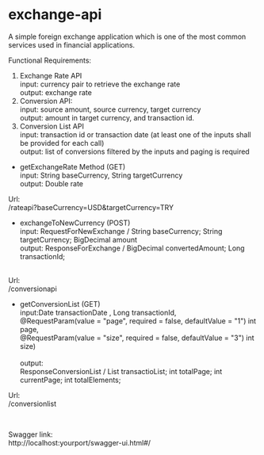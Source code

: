 # exchange-api

A simple foreign exchange application which is one of the most common services used in financial applications.

Functional Requirements:
1. Exchange Rate API<br/>
input: currency pair to retrieve the exchange rate<br/>
output: exchange rate<br/>
2. Conversion API:<br/>
input: source amount, source currency, target currency<br/>
output: amount in target currency, and transaction id.<br/>
3. Conversion List API<br/>
input: transaction id or transaction date (at least one of the inputs shall be provided for each call)<br/>
output: list of conversions filtered by the inputs and paging is required<br/>

- getExchangeRate Method (GET)<br/>
input: String baseCurrency, String targetCurrency<br/>
output: Double rate<br/>

Url:<br/>
/rateapi?baseCurrency=USD&targetCurrency=TRY<br/>

- exchangeToNewCurrency (POST)<br/>
input: RequestForNewExchange / String baseCurrency; String targetCurrency; BigDecimal amount<br/>
output: ResponseForExchange / BigDecimal convertedAmount;  Long transactionId;<br/>
<br/>
Url:<br/>
/conversionapi<br/>

- getConversionList (GET)<br/>
input:Date transactionDate , Long transactionId, <br/>
@RequestParam(value = "page", required = false, defaultValue = "1") int page, <br/>
@RequestParam(value = "size", required = false, defaultValue = "3") int size)<br/><br/>
output:<br/>
ResponseConversionList /  List<Transaction> transactioList; int totalPage; int currentPage; int totalElements;<br/>

Url:<br/>
/conversionlist<br/>

<br/>

Swagger link:<br/>
http://localhost:yourport/swagger-ui.html#/

